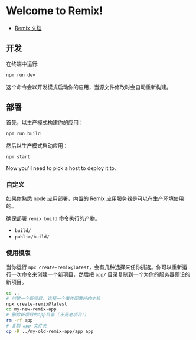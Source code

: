 # Welcome to Remix!

- [Remix 文档](https://remix.run/docs)

## 开发

在终端中运行:

```sh
npm run dev
```

这个命令会以开发模式启动你的应用，当源文件修改时会自动重新构建。

## 部署

首先，以生产模式构建你的应用：

```sh
npm run build
```

然后以生产模式启动应用：

```sh
npm start
```

Now you'll need to pick a host to deploy it to.

### 自定义

如果你熟悉 node 应用部署，内置的 Remix 应用服务器是可以在生产环境使用的。

确保部署 `remix build` 命令执行的产物。

- `build/`
- `public/build/`

### 使用模版

当你运行 `npx create-remix@latest`，会有几种选择来任你挑选。你可以重新运行一次命令来创建一个新项目，然后把 `app/` 目录复制到一个为你的服务器预设的新项目。

```sh
cd ..
# 创建一个新项目, 选择一个事件配置好的主机
npx create-remix@latest
cd my-new-remix-app
# 删除新项目的app目录 (不是老项目!)
rm -rf app
# 复制 app 文件夹
cp -R ../my-old-remix-app/app app
```
